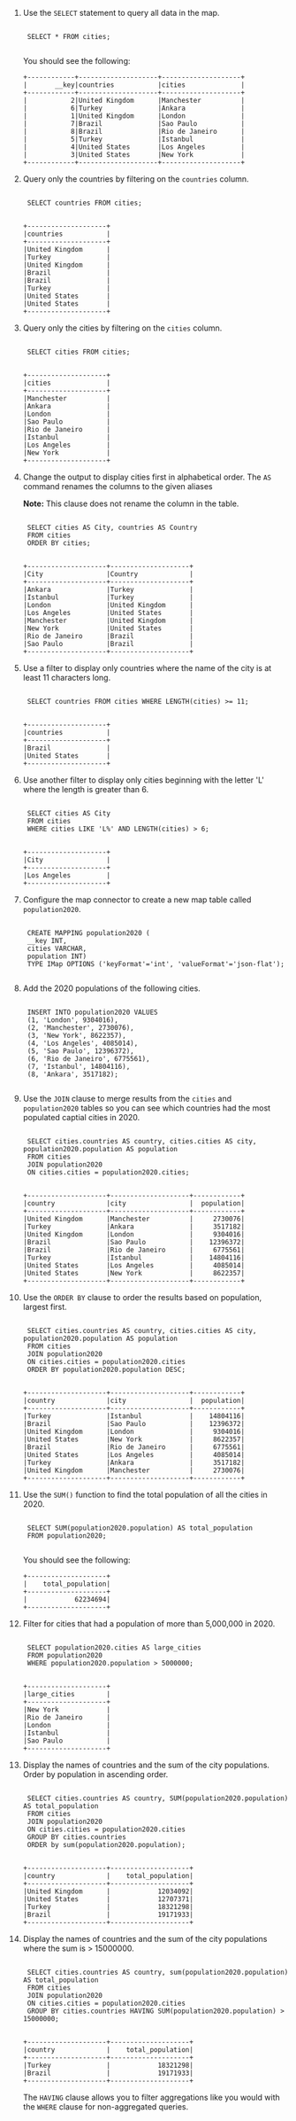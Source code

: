 1. Use the `SELECT` statement to query all data in the map.

    <code class="execute T2" title="Run command">
    SELECT * FROM cities;
    </code>

    You should see the following:

    ```
    +------------+--------------------+--------------------+
    |       __key|countries           |cities              |
    +------------+--------------------+--------------------+
    |           2|United Kingdom      |Manchester          |
    |           6|Turkey              |Ankara              |
    |           1|United Kingdom      |London              |
    |           7|Brazil              |Sao Paulo           |
    |           8|Brazil              |Rio de Janeiro      |
    |           5|Turkey              |Istanbul            |
    |           4|United States       |Los Angeles         |
    |           3|United States       |New York            |
    +------------+--------------------+--------------------+
    ```

1. Query only the countries by filtering on the `countries` column.

    <code class="execute T2" title="Run command">
    SELECT countries FROM cities;
    </code>

    ```
    +--------------------+
    |countries           |
    +--------------------+
    |United Kingdom      |
    |Turkey              |
    |United Kingdom      |
    |Brazil              |
    |Brazil              |
    |Turkey              |
    |United States       |
    |United States       |
    +--------------------+
    ```

1. Query only the cities by filtering on the `cities` column.

    <code class="execute T2" title="Run command">
    SELECT cities FROM cities;
    </code>

    ```
    +--------------------+
    |cities              |
    +--------------------+
    |Manchester          |
    |Ankara              |
    |London              |
    |Sao Paulo           |
    |Rio de Janeiro      |
    |Istanbul            |
    |Los Angeles         |
    |New York            |
    +--------------------+
    ```

1. Change the output to display cities first in alphabetical order. The `AS` command renames the columns to the given aliases

    **Note:** This clause does not rename the column in the table.

    <code class="execute T2" title="Run command">
    SELECT cities AS City, countries AS Country
    FROM cities
    ORDER BY cities;
    </code>

    ```
    +--------------------+--------------------+
    |City                |Country             |
    +--------------------+--------------------+
    |Ankara              |Turkey              |
    |Istanbul            |Turkey              |
    |London              |United Kingdom      |
    |Los Angeles         |United States       |
    |Manchester          |United Kingdom      |
    |New York            |United States       |
    |Rio de Janeiro      |Brazil              |
    |Sao Paulo           |Brazil              |
    +--------------------+--------------------+
    ```

1. Use a filter to display only countries where the name of the city is at least 11 characters long.

    <code class="execute T2" title="Run command">
    SELECT countries FROM cities WHERE LENGTH(cities) >= 11;
    </code>

    ```
    +--------------------+
    |countries           |
    +--------------------+
    |Brazil              |
    |United States       |
    +--------------------+
    ```

1. Use another filter to display only cities beginning with the letter 'L' where the length is greater than 6.

    <code class="execute T2" title="Run command">
    SELECT cities AS City
    FROM cities
    WHERE cities LIKE 'L%' AND LENGTH(cities) > 6;
    </code>

    ```
    +--------------------+
    |City                |
    +--------------------+
    |Los Angeles         |
    +--------------------+
    ```

1. Configure the map connector to create a new map table called `population2020`.

    <code class="execute T2" title="Run command">
    CREATE MAPPING population2020 (
    __key INT,
    cities VARCHAR,
    population INT)
    TYPE IMap OPTIONS ('keyFormat'='int', 'valueFormat'='json-flat');
    </code>

1. Add the 2020 populations of the following cities.

    <code class="execute T2" title="Run command">
    INSERT INTO population2020 VALUES
    (1, 'London', 9304016),
    (2, 'Manchester', 2730076),
    (3, 'New York', 8622357),
    (4, 'Los Angeles', 4085014),
    (5, 'Sao Paulo', 12396372),
    (6, 'Rio de Janeiro', 6775561),
    (7, 'Istanbul', 14804116),
    (8, 'Ankara', 3517182);
    </code>

1. Use the `JOIN` clause to merge results from the `cities` and `population2020` tables so you can see which countries had the most populated captial cities in 2020.

    <code class="execute T2" title="Run command">
    SELECT cities.countries AS country, cities.cities AS city, population2020.population AS population
    FROM cities
    JOIN population2020
    ON cities.cities = population2020.cities;
    </code>

    ```
    +--------------------+--------------------+------------+
    |country             |city                |  population|
    +--------------------+--------------------+------------+
    |United Kingdom      |Manchester          |     2730076|
    |Turkey              |Ankara              |     3517182|
    |United Kingdom      |London              |     9304016|
    |Brazil              |Sao Paulo           |    12396372|
    |Brazil              |Rio de Janeiro      |     6775561|
    |Turkey              |Istanbul            |    14804116|
    |United States       |Los Angeles         |     4085014|
    |United States       |New York            |     8622357|
    +--------------------+--------------------+------------+
    ```

1. Use the `ORDER BY` clause to order the results based on population, largest first.

    <code class="execute T2" title="Run command">
    SELECT cities.countries AS country, cities.cities AS city, population2020.population AS population
    FROM cities
    JOIN population2020
    ON cities.cities = population2020.cities
    ORDER BY population2020.population DESC;
    </code>

    ```
    +--------------------+--------------------+------------+
    |country             |city                |  population|
    +--------------------+--------------------+------------+
    |Turkey              |Istanbul            |    14804116|
    |Brazil              |Sao Paulo           |    12396372|
    |United Kingdom      |London              |     9304016|
    |United States       |New York            |     8622357|
    |Brazil              |Rio de Janeiro      |     6775561|
    |United States       |Los Angeles         |     4085014|
    |Turkey              |Ankara              |     3517182|
    |United Kingdom      |Manchester          |     2730076|
    +--------------------+--------------------+------------+
    ```

1. Use the `SUM()` function to find the total population of all the cities in 2020.

    <code class="execute T2" title="Run command">
    SELECT SUM(population2020.population) AS total_population
    FROM population2020;
    </code>

    You should see the following:

    ```
    +--------------------+
    |    total_population|
    +--------------------+
    |            62234694|
    +--------------------+
    ```

1. Filter for cities that had a population of more than 5,000,000 in 2020.

    <code class="execute T2" title="Run command">
    SELECT population2020.cities AS large_cities
    FROM population2020
    WHERE population2020.population > 5000000;
    </code>

    ```
    +--------------------+
    |large_cities        |
    +--------------------+
    |New York            |
    |Rio de Janeiro      |
    |London              |
    |Istanbul            |
    |Sao Paulo           |
    +--------------------+
    ```

1. Display the names of countries and the sum of the city populations. Order by population in ascending order.

    <code class="execute T2" title="Run command">
    SELECT cities.countries AS country, SUM(population2020.population) AS total_population
    FROM cities
    JOIN population2020
    ON cities.cities = population2020.cities
    GROUP BY cities.countries
    ORDER by sum(population2020.population);
    </code>

    ```
    +--------------------+--------------------+
    |country             |    total_population|
    +--------------------+--------------------+
    |United Kingdom      |            12034092|
    |United States       |            12707371|
    |Turkey              |            18321298|
    |Brazil              |            19171933|
    +--------------------+--------------------+
    ```

1. Display the names of countries and the sum of the city populations where the sum is > 15000000.

    <code class="execute T2" title="Run command">
    SELECT cities.countries AS country, sum(population2020.population) AS total_population
    FROM cities
    JOIN population2020
    ON cities.cities = population2020.cities
    GROUP BY cities.countries HAVING SUM(population2020.population) > 15000000;
    </code>

    ```
    +--------------------+--------------------+
    |country             |    total_population|
    +--------------------+--------------------+
    |Turkey              |            18321298|
    |Brazil              |            19171933|
    +--------------------+--------------------+
    ```
    
    The `HAVING` clause allows you to filter aggregations like you would with the `WHERE` clause for non-aggregated queries.


